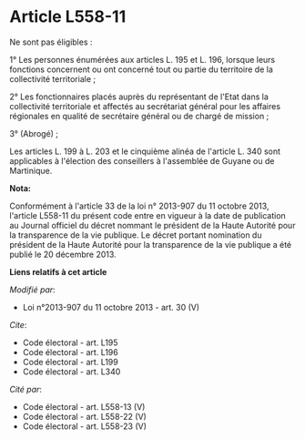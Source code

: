# Article L558-11

Ne sont pas éligibles : 

1° Les personnes énumérées aux articles L. 195 et L. 196, lorsque leurs fonctions concernent ou ont concerné tout ou partie
du territoire de la collectivité territoriale ; 

2° Les fonctionnaires placés auprès du représentant de l'Etat dans la collectivité territoriale et affectés au secrétariat
général pour les affaires régionales en qualité de secrétaire général ou de chargé de mission ; 

3° (Abrogé) ; 

Les articles L. 199 à L. 203 et le cinquième alinéa de l'article L. 340 sont applicables à l'élection des conseillers à
l'assemblée de Guyane ou de Martinique.

**Nota:**

Conformément à l'article 33 de la loi n° 2013-907 du 11 octobre 2013, l'article L558-11 du présent code entre en vigueur à la
date de publication au Journal officiel du décret nommant le président de la Haute Autorité pour la transparence de la vie
publique. Le décret portant nomination du président de la Haute Autorité pour la transparence de la vie publique a été publié
le 20 décembre 2013.

**Liens relatifs à cet article**

_Modifié par_:

  - Loi n°2013-907 du 11 octobre 2013 - art. 30 (V)

_Cite_:

  - Code électoral - art. L195
  - Code électoral - art. L196
  - Code électoral - art. L199
  - Code électoral - art. L340

_Cité par_:

  - Code électoral - art. L558-13 (V)
  - Code électoral - art. L558-22 (V)
  - Code électoral - art. L558-23 (V)
